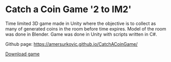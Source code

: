 # Catch a Coin Game '2 to IM2'
Time limited 3D game made in Unity where the objective is to collect as many of generated coins in the room before time expires.
Model of the room was done in Blender.
Game was done in Unity with scripts written in C#.

Github page:
https://amersurkovic.github.io/CatchACoinGame/

<a href="Game_Build.zip">Download game</a>
